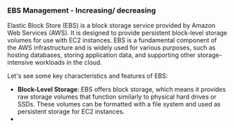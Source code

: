 ### EBS Management - Increasing/ decreasing

Elastic Block Store (EBS) is a block storage service provided by Amazon Web Services (AWS). It is designed to provide persistent block-level storage volumes for use with EC2 instances. EBS is a fundamental component of the AWS infrastructure and is widely used for various purposes, such as hosting databases, storing application data, and supporting other storage-intensive workloads in the cloud.

Let's see some key characteristics and features of EBS:

* **Block-Level Storage**:  EBS offers block storage, which means it provides raw storage volumes that function similarly to physical hard drives or SSDs. These volumes can be formatted with a file system and used as persistent storage for EC2 instances.
* 
